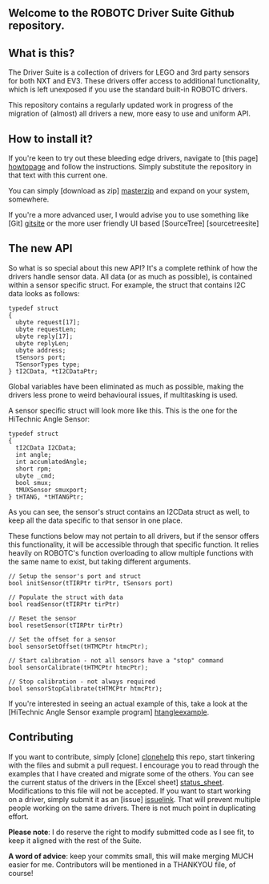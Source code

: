 Welcome to the ROBOTC Driver Suite Github repository.
--

What is this?
--------------
The Driver Suite is a collection of drivers for LEGO and 3rd party sensors for both NXT and EV3.  These drivers offer access to additional functionality, which is left unexposed if you use the standard built-in ROBOTC drivers. 

This repository contains a regularly updated work in progress of the migration of (almost) all drivers a new, more easy to use and uniform API.

How to install it?
--------------
If you're keen to try out these bleeding edge drivers, navigate to [this page] [howtopage] and follow the instructions.  Simply substitute the repository in that text with this current one.

You can simply [download as zip] [masterzip] and expand on your system, somewhere.

If you're a more advanced user, I would advise you to use something like [Git] [gitsite] or the more user friendly UI based [SourceTree] [sourcetreesite]

The new API
--------------
So what is so special about this new API?  It's a complete rethink of how the drivers handle sensor data.  All data (or as much as possible), is contained within a sensor specific struct.  For example, the struct that contains I2C data looks as follows:
```
typedef struct
{
  ubyte request[17];
  ubyte requestLen;
  ubyte reply[17];
  ubyte replyLen;
  ubyte address;
  tSensors port;
  TSensorTypes type;
} tI2CData, *tI2CDataPtr;
```
Global variables have been eliminated as much as possible, making the drivers less prone to weird behavioural issues, if multitasking is used.

A sensor specific struct will look more like this.  This is the one for the HiTechnic Angle Sensor:
```
typedef struct
{
  tI2CData I2CData;
  int angle;
  int accumlatedAngle;
  short rpm;
  ubyte _cmd;
  bool smux;
  tMUXSensor smuxport;
} tHTANG, *tHTANGPtr;
```
As you can see, the sensor's struct contains an I2CData struct as well, to keep all the data specific to that sensor in one place.

These functions below may not pertain to all drivers, but if the sensor offers this functionality, it will be accessible through that specific function.  It relies heavily on ROBOTC's function overloading to allow multiple functions with the same name to exist, but taking different arguments.
```
// Setup the sensor's port and struct
bool initSensor(tTIRPtr tirPtr, tSensors port)

// Populate the struct with data
bool readSensor(tTIRPtr tirPtr)

// Reset the sensor
bool resetSensor(tTIRPtr tirPtr)

// Set the offset for a sensor
bool sensorSetOffset(tHTMCPtr htmcPtr);

// Start calibration - not all sensors have a "stop" command
bool sensorCalibrate(tHTMCPtr htmcPtr);

// Stop calibration - not always required
bool sensorStopCalibrate(tHTMCPtr htmcPtr);
```
If you're interested in seeing an actual example of this, take a look at the [HiTechnic Angle Sensor example program] [htangleexample].

Contributing
--------------
If you want to contribute, simply [clone] [clonehelp] this repo, start tinkering with the files and submit a pull request. I encourage you to read through the examples that I have created and migrate some of the others.  You can see the current status of the drivers in the [Excel sheet] [status_sheet].  Modifications to this file will not be accepted.  If you want to start working on a driver, simply submit it as an [issue] [issuelink].  That will prevent multiple people working on the same drivers.  There is not much point in duplicating effort.

**Please note**: I do reserve the right to modify submitted code as I see fit, to keep it aligned with the rest of the Suite.

**A word of advice**: keep your commits small, this will make merging MUCH easier for me.
Contributors will be mentioned in a THANKYOU file, of course!

[issuelink]: https://github.com/botbench/robotcdriversuite/issues
[status_sheet]: https://github.com/botbench/robotcdriversuite/raw/master/status_drivers.xlsx
[clonehelp]: https://help.github.com/articles/fork-a-repo
[htangleexample]: https://github.com/botbench/robotcdriversuite/blob/master/examples/hitechnic-angle-test1.c
[gitsite]: http://git-scm.com/download/win
[souretreesite]: http://www.sourcetreeapp.com/
[masterzip]: https://github.com/github/linguist/archive/master.zip
[howtopage]: http://botbench.com/blog/2013/12/13/robotc-3-x-driver-suite-is-now-on-git/
